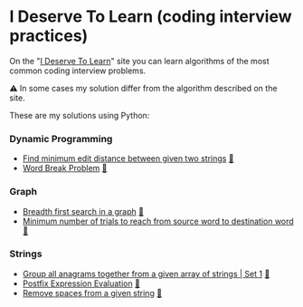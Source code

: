 # I Deserve To Learn (coding interview practices)

On the "[I Deserve To Learn](http://www.ideserve.co.in/)" site 
you can learn algorithms of the most common coding interview problems. 

:warning: In some cases my solution differ from the algorithm described on the site.

These are my solutions using Python:


### Dynamic Programming

- [Find minimum edit distance between given two strings](dynamic_programming/edit_distance_dynamic_programming.py) [:link:](http://www.ideserve.co.in/learn/edit-distance-dynamic-programming)
- [Word Break Problem](dynamic_programming/word_break_problem.py) [:link:](http://www.ideserve.co.in/learn/word-break-problem)


### Graph

- [Breadth first search in a graph](graph/breadth_first_search_in_graph.py) [:link:](http://www.ideserve.co.in/learn/breadth-first-search-in-graph)
- [Minimum number of trials to reach from source word to destination word](graph/minimum_trials_to_reach_from_source_to_destination_word.py) [:link:](http://www.ideserve.co.in/learn/minimum-trials-to-reach-from-source-to-destination-word)


### Strings

- [Group all anagrams together from a given array of strings | Set 1](strings/group_all_anagrams_together_set_1.py) [:link:](http://www.ideserve.co.in/learn/group-all-anagrams-together-set-1)
- [Postfix Expression Evaluation](strings/postfix_expression_evaluation.py) [:link:](http://www.ideserve.co.in/learn/postfix-expression-evaluation)
- [Remove spaces from a given string](strings/remove_spaces_from_string.py) [:link:](http://www.ideserve.co.in/learn/remove-spaces-from-string)

